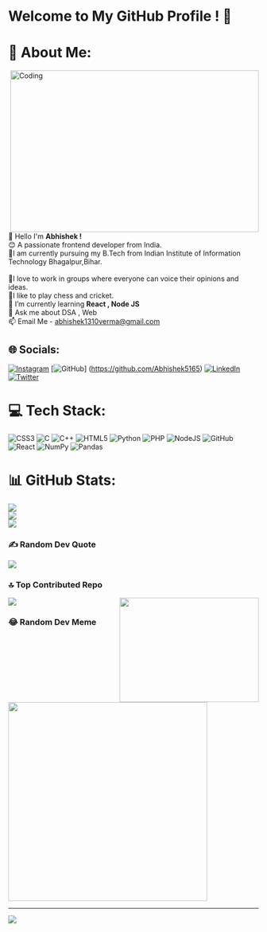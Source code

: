 # Welcome to My GitHub Profile ! 🤝 

# 💫 About Me:
<img align="right" alt="Coding" width="500" height="325px" position="relative" top="100px" src="https://previews.123rf.com/images/peshkov/peshkov1908/peshkov190800349/129442355-hacker-at-desktop-using-laptop-with-creative-glowing-big-data-interface-malware-and-futuristic.jpg">
👋 Hello I'm <strong> Abhishek !</strong><br>😊 A passionate frontend developer from India.<br>📕I am currently pursuing my B.Tech from Indian Institute of Information Technology Bhagalpur,Bihar.<br><br>🤝I love to work in groups where everyone can voice their opinions and ideas.<br>
🏏I like to play chess and cricket.<br>🌱 I’m currently learning <strong> React , Node JS</strong><br>💬 Ask me about DSA , Web<br>📫 Email Me - <a href="https://gmail.com">abhishek1310verma@gmail.com</a>


## 🌐 Socials:
[![Instagram](https://img.shields.io/badge/Instagram-%23E4405F.svg?logo=Instagram&logoColor=white)](https://www.instagram.com/abhishek_v13/)
[![GitHub](https://img.shields.io/badge/github-%23121011.svg?github&logoColor=white)]
(https://github.com/Abhishek5165)
[![LinkedIn](https://img.shields.io/badge/LinkedIn-%230077B5.svg?logo=linkedin&logoColor=white)](https://linkedin.com/in/https://www.linkedin.com/in/abhishek-verma-600899247/) 
[![Twitter](https://img.shields.io/badge/Twitter-%231DA1F2.svg?logo=Twitter&logoColor=white)](https://twitter.com/https://twitter.com/Abhishek_13107) 

# 💻 Tech Stack:
![CSS3](https://img.shields.io/badge/css3-%231572B6.svg?style=plastic&logo=css3&logoColor=white) ![C](https://img.shields.io/badge/c-%2300599C.svg?style=plastic&logo=c&logoColor=white) ![C++](https://img.shields.io/badge/c++-%2300599C.svg?style=plastic&logo=c%2B%2B&logoColor=white) ![HTML5](https://img.shields.io/badge/html5-%23E34F26.svg?style=plastic&logo=html5&logoColor=white) ![Python](https://img.shields.io/badge/python-3670A0?style=plastic&logo=python&logoColor=ffdd54) ![PHP](https://img.shields.io/badge/php-%23777BB4.svg?style=plastic&logo=php&logoColor=white) ![NodeJS](https://img.shields.io/badge/node.js-6DA55F?style=plastic&logo=node.js&logoColor=white) ![GitHub](https://img.shields.io/badge/GitHub-%23121011.svg?style=plastic&logo=github&logoColor=white) ![React](https://img.shields.io/badge/react-%2320232a.svg?style=plastic&logo=react&logoColor=%2361DAFB) ![NumPy](https://img.shields.io/badge/numpy-%23013243.svg?style=plastic&logo=numpy&logoColor=white) ![Pandas](https://img.shields.io/badge/pandas-%23150458.svg?style=plastic&logo=pandas&logoColor=white)
# 📊 GitHub Stats:
![](https://github-readme-stats.vercel.app/api?username=Abhishek5165&theme=buefy&hide_border=false&include_all_commits=false&count_private=true)<br/>
![](https://github-readme-streak-stats.herokuapp.com/?user=Abhishek5165&theme=buefy&hide_border=false)<br/>
![](https://github-readme-stats.vercel.app/api/top-langs/?username=Abhishek5165&theme=buefy&hide_border=false&include_all_commits=false&count_private=true&layout=compact)

### ✍️ Random Dev Quote
![](https://quotes-github-readme.vercel.app/api?type=horizontal&theme=radical)

### 🔝 Top Contributed Repo
![](https://github-contributor-stats.vercel.app/api?username=Abhishek5165&limit=5&theme=chalk&combine_all_yearly_contributions=true)
<img align="right" width="280px" height="210px" src="https://i.giphy.com/media/LMcB8XospGZO8UQq87/giphy.webp">

### 😂 Random Dev Meme
<img src='https://randommeme-five.vercel.app/' style="height: 400px;"/>

---
[![](https://visitcount.itsvg.in/api?id=abhishekch33&icon=2&color=10)](https://visitcount.itsvg.in)

<!-- Proudly created with GPRM ( https://gprm.itsvg.in ) -->
